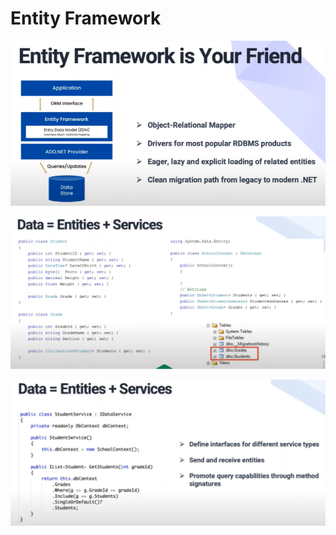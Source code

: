 # Entity Framework

![](image/README/ef_01.png)

![](image/README/ef_02.png)

![](image/README/ef_03.png)
